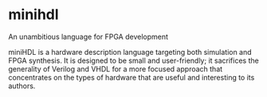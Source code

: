 # minihdl
An unambitious language for FPGA development

miniHDL is a hardware description language targeting both simulation and FPGA
synthesis. It is designed to be small and user-friendly; it sacrifices the
generality of Verilog and VHDL for a more focused approach that concentrates on
the types of hardware that are useful and interesting to its authors.
